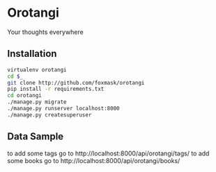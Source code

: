 Orotangi
========

Your thoughts everywhere 


Installation
------------

```bash
virtualenv orotangi
cd $_
git clone http://github.com/foxmask/orotangi
pip install -r requirements.txt
cd orotangi
./manage.py migrate
./manage.py runserver localhost:8000
./manage.py createsuperuser
```

Data Sample
-----------

to add some tags go to http://localhost:8000/api/orotangi/tags/
to add some books go to http://localhost:8000/api/orotangi/books/


